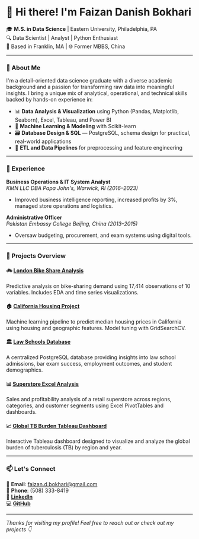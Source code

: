 # 👋 Hi there! I'm Faizan Danish Bokhari

🎓 **M.S. in Data Science** | Eastern University, Philadelphia, PA  
🔍 Data Scientist | Analyst | Python Enthusiast  
📍 Based in Franklin, MA | 🌐 Former MBBS, China  

---

### 🚀 About Me

I'm a detail-oriented data science graduate with a diverse academic background and a passion for transforming raw data into meaningful insights. I bring a unique mix of analytical, operational, and technical skills backed by hands-on experience in:

- 📊 **Data Analysis & Visualization** using Python (Pandas, Matplotlib, Seaborn), Excel, Tableau, and Power BI  
- 🧠 **Machine Learning & Modeling** with Scikit-learn  
- 🗃️ **Database Design & SQL** — PostgreSQL, schema design for  practical, real-world applications  
- 🔄 **ETL and Data Pipelines** for preprocessing and feature engineering  

---
### 💼 Experience

**Business Operations & IT System Analyst**  
_KMN LLC DBA Papa John's, Warwick, RI (2016–2023)_  
- Improved business intelligence reporting, increased profits by 3%, managed store operations and logistics.

**Administrative Officer**  
_Pakistan Embassy College Beijing, China (2013–2015)_  
- Oversaw budgeting, procurement, and exam systems using digital tools.

---

### 📂 Projects Overview

#### 🚲 [London Bike Share Analysis](https://github.com/fbokhari7/london-bike-share)
Predictive analysis on bike-sharing demand using 17,414 observations of 10 variables. Includes EDA and time series visualizations.

#### 🏠 [California Housing Project](https://github.com/fbokhari7/california-housing-project)
Machine learning pipeline to predict median housing prices in California using housing and geographic features. Model tuning with GridSearchCV.

#### 🏛 [Law Schools Database](https://github.com/fbokhari7/Law-Schools)
A centralized PostgreSQL database providing insights into law school admissions, bar exam success, employment outcomes, and student demographics.

#### 📊 [Superstore Excel Analysis](https://github.com/fbokhari7/Superstore_excel)
Sales and profitability analysis of a retail superstore across regions, categories, and customer segments using Excel PivotTables and dashboards.

#### 📈 [Global TB Burden Tableau Dashboard](https://github.com/fbokhari7/Tableau-Project)
Interactive Tableau dashboard designed to visualize and analyze the global burden of tuberculosis (TB) by region and year.

---

### 📫 Let's Connect

📧 **Email**: faizan.d.bokhari@gmail.com  
📱 **Phone**: (508) 333-8419  
🔗 [**LinkedIn**](https://www.linkedin.com/in/faizan-bokhari/)  
💻 [**GitHub**](https://github.com/fbokhari7)

---

*Thanks for visiting my profile! Feel free to reach out or check out my projects 👇*


<!---
fbokhari7/fbokhari7 is a ✨ special ✨ repository because its `README.md` (this file) appears on your GitHub profile.
You can click the Preview link to take a look at your changes.
--->
